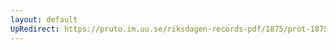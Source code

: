 ```yaml
---
layout: default
UpRedirect: https://pruto.im.uu.se/riksdagen-records-pdf/1875/prot-1875--ak--031/prot-1875--ak--031_029.pdf
---
```

